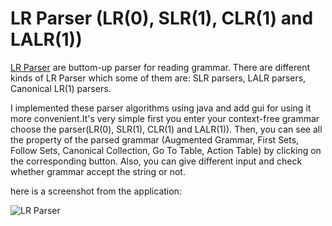 # LR Parser (LR(0), SLR(1), CLR(1) and LALR(1))
[LR Parser](https://en.wikipedia.org/wiki/LR_parser) are buttom-up parser for reading grammar. There are different kinds of LR Parser which some of them are: SLR parsers, LALR parsers, Canonical LR(1) parsers.

I implemented these parser algorithms using java and add gui for using it more convenient.It's very simple first you enter your context-free grammar choose the parser(LR(0), SLR(1), CLR(1) and LALR(1)). Then, you can see all the property of the parsed grammar (Augmented Grammar, First Sets, Follow Sets, Canonical Collection, Go To Table, Action Table) by clicking on the corresponding button. Also, you can give different input and check whether grammar accept the string or not.

here is a screenshot from the application:


![LR Parser](http://i67.tinypic.com/2ajopqh.png)

